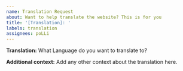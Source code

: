 ```yaml
---
name: Translation Request
about: Want to help translate the website? This is for you
title: '[Translation]: '
labels: translation
assignees: poLLi
---
```


**Translation:**
What Language do you want to translate to?

**Additional context:**
Add any other context about the translation here.
